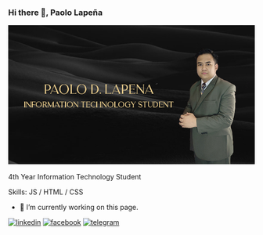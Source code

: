 ### Hi there 👋, Paolo Lapeña
![](https://github.com/PaoloLapena/PaoloLapena/blob/main/githubheader.jpg)

4th Year Information Technology Student

Skills: JS / HTML / CSS

- 🔭 I’m currently working on this page. 


[<img src='https://cdn.jsdelivr.net/npm/simple-icons@3.0.1/icons/linkedin.svg' alt='linkedin' height='40'>](https://www.linkedin.com/in/https://www.linkedin.com/in/paolo-lape%C3%B1a-9a1393239//)  [<img src='https://cdn.jsdelivr.net/npm/simple-icons@3.0.1/icons/facebook.svg' alt='facebook' height='40'>](https://www.facebook.com/https://www.facebook.com/paaawwwiii/)  [<img src='https://cdn.jsdelivr.net/npm/simple-icons@3.0.1/icons/telegram.svg' alt='telegram' height='40'>](@pawwwii)  

